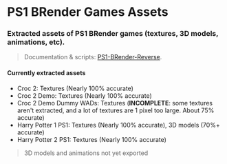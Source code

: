 # PS1 BRender Games Assets

### Extracted assets of PS1 BRender games (textures, 3D models, animations, etc).

> Documentation & scripts: [PS1-BRender-Reverse](https://github.com/OverSurge/PS1-BRender-Reverse).

#### Currently extracted assets
- Croc 2: Textures (Nearly 100% accurate)
- Croc 2 Demo: Textures (Nearly 100% accurate)
- Croc 2 Demo Dummy WADs: Textures (**INCOMPLETE**: some textures aren't extracted, and a lot of textures are 1 pixel too large. About 75% accurate)
- Harry Potter 1 PS1: Textures (Nearly 100% accurate), 3D models (70%+ accurate)
- Harry Potter 2 PS1: Textures (Nearly 100% accurate)

> 3D models and animations not yet exported
